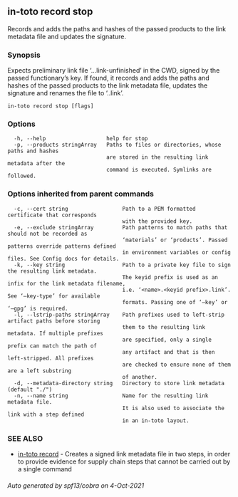 ## in-toto record stop

Records and adds the paths and hashes of the passed products to the link metadata file and updates the signature.

### Synopsis

Expects preliminary link file ‘.<name>.<keyid prefix>.link-unfinished’ in the CWD,
signed by the passed functionary’s key. If found, it records
and adds the paths and hashes of the passed products to the
link metadata file, updates the signature and renames the
file to ‘<name>.<keyid prefix>.link’.

```
in-toto record stop [flags]
```

### Options

```
  -h, --help                   help for stop
  -p, --products stringArray   Paths to files or directories, whose paths and hashes
                               are stored in the resulting link metadata after the
                               command is executed. Symlinks are followed.
```

### Options inherited from parent commands

```
  -c, --cert string                 Path to a PEM formatted certificate that corresponds
                                    with the provided key.
  -e, --exclude stringArray         Path patterns to match paths that should not be recorded as 
                                    ‘materials’ or ‘products’. Passed patterns override patterns defined
                                    in environment variables or config files. See Config docs for details.
  -k, --key string                  Path to a private key file to sign the resulting link metadata.
                                    The keyid prefix is used as an infix for the link metadata filename,
                                    i.e. ‘<name>.<keyid prefix>.link’. See ‘–key-type’ for available
                                    formats. Passing one of ‘–key’ or ‘–gpg’ is required.
  -l, --lstrip-paths stringArray    Path prefixes used to left-strip artifact paths before storing
                                    them to the resulting link metadata. If multiple prefixes
                                    are specified, only a single prefix can match the path of
                                    any artifact and that is then left-stripped. All prefixes
                                    are checked to ensure none of them are a left substring
                                    of another.
  -d, --metadata-directory string   Directory to store link metadata (default "./")
  -n, --name string                 Name for the resulting link metadata file.
                                    It is also used to associate the link with a step defined
                                    in an in-toto layout.
```

### SEE ALSO

* [in-toto record](in-toto_record.md)	 - Creates a signed link metadata file in two steps, in order to provide
              evidence for supply chain steps that cannot be carried out by a single command

###### Auto generated by spf13/cobra on 4-Oct-2021
